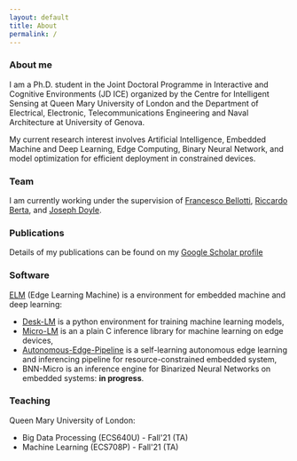```yaml
---
layout: default
title: About
permalink: /
---
```

### About me
<div align="left"> I am a Ph.D. student in the Joint Doctoral Programme in Interactive and Cognitive Environments (JD ICE) organized by the Centre for Intelligent Sensing at Queen Mary University of London and the Department of Electrical, Electronic, Telecommunications Engineering and Naval Architecture at University of Genova. 

My current research interest involves Artificial Intelligence, Embedded Machine and Deep Learning, Edge Computing, Binary Neural Network, and model optimization for efficient deployment in constrained devices. </div>

### Team
I am currently working under the supervision of [Francesco Bellotti](http://phd-jdice.diten.unige.it/index.php/team/board-members/item/19-francesco-bellotti), [Riccardo Berta](https://about.me/riccardo.berta), and [Joseph Doyle](http://eecs.qmul.ac.uk/profiles/doylejoseph.html).

### Publications
Details of my publications can be found on my <a href="https://scholar.google.com/citations?user=x3TEgPQAAAAJ&hl=en">Google Scholar profile</a>

### Software
[ELM](https://github.com/Edge-Learning-Machine) (Edge Learning Machine) is a environment for embedded machine and deep learning:
- [Desk-LM](https://github.com/Edge-Learning-Machine/Desk-LM) is a python environment for training machine learning models,
- [Micro-LM](https://github.com/Edge-Learning-Machine/Micro-LM) is an a plain C inference library for machine learning on edge devices,
- [Autonomous-Edge-Pipeline](https://github.com/Edge-Learning-Machine/Autonomous-Edge-Pipeline) is a self-learning autonomous edge learning and inferencing pipeline for resource-constrained embedded system,
- BNN-Micro is an inference engine for Binarized Neural Networks on embedded systems: **in progress**.

### Teaching
Queen Mary University of London:
- Big Data Processing (ECS640U) - Fall'21 (TA)
- Machine Learning (ECS708P) - Fall'21 (TA)
